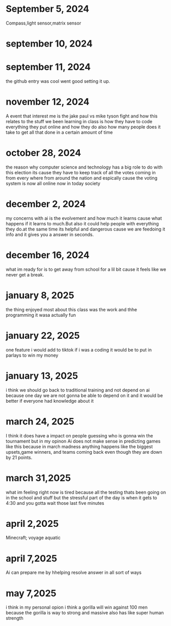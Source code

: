 # September 5, 2024
Compass,light sensor,matrix sensor
# september 10, 2024

# september 11, 2024 
 the github entry was cool went good setting it up.
# november 12, 2024 
A event that interest me is the jake paul vs mike tyson fight and how this relates to the stuff we been learning in class is how they have to code everything they put online and how they do also how many people does it take to get all that done in a certain amount of time 
# october 28, 2024
the reason why computer science and technology has a big role to do with this election its cause they have to keep track of all the votes coming in from every where from around the nation and espically cause the voting system is now all online now in today society 
# december 2, 2024
my concerns with ai is the evolvement and how much it learns cause what happens if it learns to much.But also it could help people with everything they do.at the same time its helpful and dangerous cause we are feedoing it info and it gives you a answer in seconds.

# december 16, 2024
what im ready for is to get away from school for a lil bit cause it feels like we never get a break.

# january 8, 2025
 the thing enjoyed most about this class was the work and thhe programming it wasa actually fun 
 
# january 22, 2025
one feature i would add to tiktok if i was a coding it would be to put in parlays to win my money 

# january 13, 2025
i think we should go back to traditional training and not depend on ai because one day we are not gonna be able to depend on it and it would be better if everyone had knowledge about it 

# march 24, 2025 
I think it does have a impact on people guessing who is gonna win the tournament but in my opinon Ai does not make sense in predicting games like this because in march madness anything happens like the biggest upsets,game winners, and teams coming back even though they are down by 21 points. 
# march 31,2025
what im feeling right now is tired because all the testing thats been going on in the school and stuff but the stressful part of the day is when it gets to 4:30 and you gotta wait those last five minutes
# april 2,2025
Minecraft; voyage aquatic
# april 7,2025
Ai can prepare me by hhelping resolve answer in all sort of ways
# may 7,2025
i think in my personal opion i think a gorilla will win against 100 men because the gorilla is way to strong and massive also has like super human strength 
